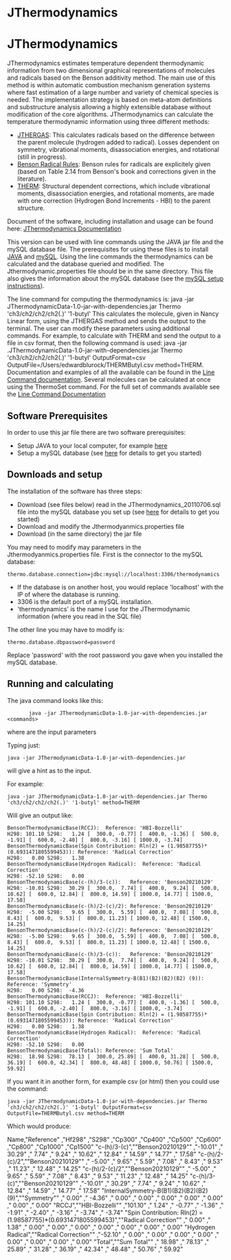 # JThermodynamics
# JThermodynamics
JThermodynamics estimates temperature dependent thermodynamic information from two dimensional graphical representations of molecules and radicals based on the Benson additivity method. The main use of this method is within automatic combustion mechanism generation systems where fast estimation of a large number and variety of chemical species is needed. The implementation strategy is based on meta-atom definitions and substructure analysis allowing a highly extensible database without modification of the core algorithms.
JThermodynamics can calculate the temperature thermodynamic information using three different methods:
* [JTHERGAS](https://doi.org/10.1016/j.energy.2012.01.072): This calculates radicals based on the difference between the parent molecule (hydrogen added to radical). Losses dependent on symmetry, vibrational moments, disassociation energies, and rotational (still in progress).
* [Benson Radical Rules](https://books.google.se/books/about/Thermochemical_Kinetics.html?id=a48-AAAAIAAJ&redir_esc=y): Benson rules for radicals are explicitely given (based on Table  2.14 from Benson's book and corrections given in the literature).
* [THERM](https://doi.org/10.1002/kin.550230903): Structural dependent corrections, which include vibrational moments, disassociation energies, and rotational moments, are made with one correction (Hydrogen Bond Increments - HBI) to the parent structure.

Document of the software, including installation and usage can be found here:
[JThermodynamics Documentation](https://sites.google.com/view/jthergas/home)

This version can be used with line commands using the JAVA jar file and the mySQL database file. The prerequisites for using these files is to install [JAVA](https://www.java.com/en/download/) and [mySQL](https://sites.google.com/view/jthergas/installation/mysqlsetup).  Using the line commands the thermodynamics can be calculated and the database queried and modified. The Jthermodynamic.properties file should be in the same directory. This file also gives the information about the mySQL database (see the [mySQL setup instructions](https://sites.google.com/view/jthergas/installation/mysqlsetup)).

The line command for computing the thermodynamics is:
java -jar JThermodynamicData-1.0-jar-with-dependencies.jar Thermo 'ch3/ch2/ch2/ch2(.)' '1-butyl'
This calculates the molecule, given in Nancy Linear form, using the JTHERGAS method and sends the output to the terminal. The user can modify these parameters using additional commands. For example, to calculate with THERM and send the output to a file in csv format, then the following command is used:
java -jar .JThermodynamicData-1.0-jar-with-dependencies.jar Thermo 'ch3/ch2/ch2/ch2(.)' '1-butyl' OutputFormat=csv OutputFile=/Users/edwardblurock/THERMButyl.csv method=THERM.
Documentation and examples of all the available can be found in the [Line Command documentation](https://sites.google.com/view/jthergas/usage/linecommands/compute-thermodynamics). 
Several molecules can be calculated at once using the ThermoSet command. For the full set of commands available see the [Line Command Documentation](https://sites.google.com/view/jthergas/usage/linecommands)


## Software Prerequisites

In order to use this jar file there are two software prerequisites:
 * Setup JAVA to your local computer, for example [here](https://www.java.com/en/download/)
 * Setup a mySQL database (see [here](https://sites.google.com/view/jthergas/installation/4-2mysqlsetup) for details to get you started)

## Downloads and setup

The installation of the software has three steps:
 * Download (see files below) read in the JThermodynamics_20110706.sql file  into the mySQL database you set up (see [here](https://sites.google.com/view/jthergas/installation/4-2mysqlsetup) for details to get you started)
 * Download and modify the Jthermodyanmics.properties file
 * Download (in the same directory) the jar file

You may need to modify may parameters in the Jthermodyanmics.properties file. First is the connector to the mySQL database:
```
thermo.database.connection=jdbc:mysql://localhost:3306/thermodynamics
```
 * If the database is on another host, you would replace 'localhost' with the IP of where the database is running.
 * 3306 is the default port of a mySQL installation.
 * 'thermodynamics' is the name I use for the JThermodynamic information (where you read in the SQL file)

The other line you may have to modify is:
```
thermo.database.dbpassword=password
```
Replace 'password' with the root password you gave when you installed the mySQL database.

## Running and calculating

The java command looks like this:
```
       java -jar JThermodynamicData-1.0-jar-with-dependencies.jar <commands>
```
where <commands> are the input parameters

Typing just:
```
java -jar JThermodynamicData-1.0-jar-with-dependencies.jar
```
will give a hint as to the input.

For example: 
```
java -jar JThermodynamicData-1.0-jar-with-dependencies.jar Thermo 'ch3/ch2/ch2/ch2(.)' '1-butyl' method=THERM
```

Will give an output like:
```
BensonThermodynamicBase(RCCJ):	Reference: 'HBI-Bozzelli'
H298: 101.10 S298:   1.24 [  300.0, -0.77] [  400.0, -1.36] [  500.0, -1.91] [  600.0, -2.40] [  800.0, -3.16] [ 1000.0, -3.74]
BensonThermodynamicBase(Spin Contribution: Rln(2) = (1.98587755)*(0.6931471805599453)):	Reference: 'Radical Correction'
H298:   0.00 S298:   1.38
BensonThermodynamicBase(Hydrogen Radical):	Reference: 'Radical Correction'
H298: -52.10 S298:   0.00
BensonThermodynamicBase(c-(h)/3-(c)):	Reference: 'Benson20210129'
H298: -10.01 S298:  30.29 [  300.0,  7.74] [  400.0,  9.24] [  500.0, 10.62] [  600.0, 12.84] [  800.0, 14.59] [ 1000.0, 14.77] [ 1500.0, 17.58]
BensonThermodynamicBase(c-(h)/2-(c)/2):	Reference: 'Benson20210129'
H298:  -5.00 S298:   9.65 [  300.0,  5.59] [  400.0,  7.08] [  500.0,  8.43] [  600.0,  9.53] [  800.0, 11.23] [ 1000.0, 12.48] [ 1500.0, 14.25]
BensonThermodynamicBase(c-(h)/2-(c)/2):	Reference: 'Benson20210129'
H298:  -5.00 S298:   9.65 [  300.0,  5.59] [  400.0,  7.08] [  500.0,  8.43] [  600.0,  9.53] [  800.0, 11.23] [ 1000.0, 12.48] [ 1500.0, 14.25]
BensonThermodynamicBase(c-(h)/3-(c)):	Reference: 'Benson20210129'
H298: -10.01 S298:  30.29 [  300.0,  7.74] [  400.0,  9.24] [  500.0, 10.62] [  600.0, 12.84] [  800.0, 14.59] [ 1000.0, 14.77] [ 1500.0, 17.58]
BensonThermodynamicBase(InternalSymmetry-B(B1)(B2)(B2)(B2) (9)):	Reference: 'Symmetry'
H298:   0.00 S298:  -4.36
BensonThermodynamicBase(RCCJ):	Reference: 'HBI-Bozzelli'
H298: 101.10 S298:   1.24 [  300.0, -0.77] [  400.0, -1.36] [  500.0, -1.91] [  600.0, -2.40] [  800.0, -3.16] [ 1000.0, -3.74]
BensonThermodynamicBase(Spin Contribution: Rln(2) = (1.98587755)*(0.6931471805599453)):	Reference: 'Radical Correction'
H298:   0.00 S298:   1.38
BensonThermodynamicBase(Hydrogen Radical):	Reference: 'Radical Correction'
H298: -52.10 S298:   0.00
BensonThermodynamicBase(Total):	Reference: 'Sum Total'
H298:  18.98 S298:  78.13 [  300.0, 25.89] [  400.0, 31.28] [  500.0, 36.19] [  600.0, 42.34] [  800.0, 48.48] [ 1000.0, 50.76] [ 1500.0, 59.92]
```
If you want it in another form, for example csv (or html) then you could use the command:
```
java -jar JThermodynamicData-1.0-jar-with-dependencies.jar Thermo 'ch3/ch2/ch2/ch2(.)' '1-butyl' OutputFormat=csv OutputFile=THERMButyl.csv method=THERM
```
Which would produce:

Name,"Reference" ,"Hf298" ,"S298" ,"Cp300" ,"Cp400" ,"Cp500" ,"Cp600" ,"Cp800" ,"Cp1000" ,"Cp1500" 
"c-(h)/3-(c)",""Benson20210129"" ,"-10.01" ," 30.29" ,"  7.74" ,"  9.24" ," 10.62" ," 12.84" ," 14.59" ," 14.77" ," 17.58" 
"c-(h)/2-(c)/2",""Benson20210129"" ," -5.00" ,"  9.65" ,"  5.59" ,"  7.08" ,"  8.43" ,"  9.53" ," 11.23" ," 12.48" ," 14.25" 
"c-(h)/2-(c)/2",""Benson20210129"" ," -5.00" ,"  9.65" ,"  5.59" ,"  7.08" ,"  8.43" ,"  9.53" ," 11.23" ," 12.48" ," 14.25" 
"c-(h)/3-(c)",""Benson20210129"" ,"-10.01" ," 30.29" ,"  7.74" ,"  9.24" ," 10.62" ," 12.84" ," 14.59" ," 14.77" ," 17.58" 
"InternalSymmetry-B(B1)(B2)(B2)(B2) (9)",""Symmetry"" ,"  0.00" ," -4.36" ,"  0.00" ,"  0.00" ,"  0.00" ,"  0.00" ,"  0.00" ,"  0.00" ,"  0.00" 
"RCCJ",""HBI-Bozzelli"" ,"101.10" ,"  1.24" ," -0.77" ," -1.36" ," -1.91" ," -2.40" ," -3.16" ," -3.74" ," -3.74" 
"Spin Contribution: Rln(2) = (1.98587755)*(0.6931471805599453)",""Radical Correction"" ,"  0.00" ,"  1.38" ,"  0.00" ,"  0.00" ,"  0.00" ,"  0.00" ,"  0.00" ,"  0.00" ,"  0.00" 
"Hydrogen Radical",""Radical Correction"" ,"-52.10" ,"  0.00" ,"  0.00" ,"  0.00" ,"  0.00" ,"  0.00" ,"  0.00" ,"  0.00" ,"  0.00" 
"Total",""Sum Total"" ," 18.98" ," 78.13" ," 25.89" ," 31.28" ," 36.19" ," 42.34" ," 48.48" ," 50.76" ," 59.92" 
```
